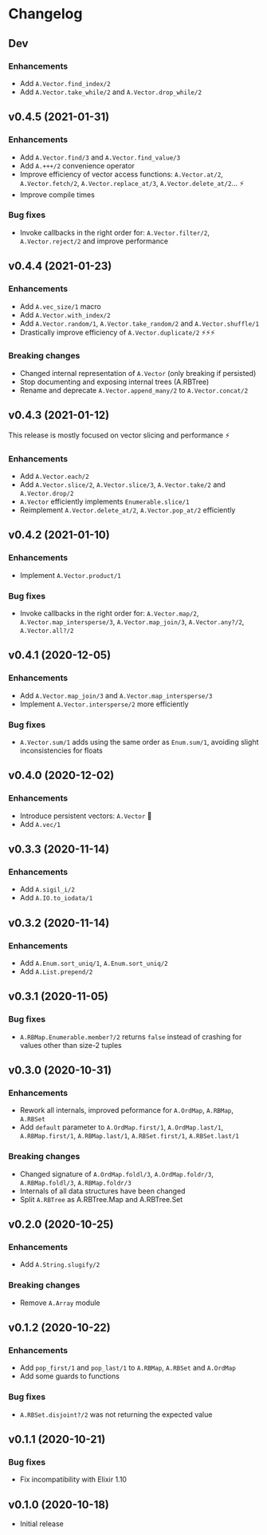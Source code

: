 # Changelog

## Dev

### Enhancements

* Add `A.Vector.find_index/2`
* Add `A.Vector.take_while/2` and `A.Vector.drop_while/2`

## v0.4.5 (2021-01-31)

### Enhancements

* Add `A.Vector.find/3` and `A.Vector.find_value/3`
* Add `A.+++/2` convenience operator
* Improve efficiency of vector access functions: `A.Vector.at/2`,
  `A.Vector.fetch/2`, `A.Vector.replace_at/3`,  `A.Vector.delete_at/2`...  ⚡️
* Improve compile times

### Bug fixes

* Invoke callbacks in the right order for: `A.Vector.filter/2`,
  `A.Vector.reject/2` and improve performance

## v0.4.4 (2021-01-23)

### Enhancements

* Add `A.vec_size/1` macro
* Add `A.Vector.with_index/2`
* Add `A.Vector.random/1`, `A.Vector.take_random/2` and `A.Vector.shuffle/1`
* Drastically improve efficiency of `A.Vector.duplicate/2` ⚡️⚡️⚡️

### Breaking changes

  * Changed internal representation of `A.Vector` (only breaking if persisted)
  * Stop documenting and exposing internal trees (A.RBTree)
  * Rename and deprecate `A.Vector.append_many/2` to `A.Vector.concat/2`

## v0.4.3 (2021-01-12)

This release is mostly focused on vector slicing and performance ⚡️

### Enhancements

* Add `A.Vector.each/2`
* Add `A.Vector.slice/2`, `A.Vector.slice/3`, `A.Vector.take/2` and `A.Vector.drop/2`
* `A.Vector` efficiently implements `Enumerable.slice/1`
* Reimplement `A.Vector.delete_at/2`, `A.Vector.pop_at/2` efficiently

## v0.4.2 (2021-01-10)

### Enhancements

* Implement `A.Vector.product/1`

### Bug fixes

* Invoke callbacks in the right order for: `A.Vector.map/2`,
  `A.Vector.map_intersperse/3`, `A.Vector.map_join/3`,
  `A.Vector.any?/2`, `A.Vector.all?/2`

## v0.4.1 (2020-12-05)

### Enhancements

* Add `A.Vector.map_join/3` and `A.Vector.map_intersperse/3`
* Implement `A.Vector.intersperse/2` more efficiently

### Bug fixes

* `A.Vector.sum/1` adds using the same order as `Enum.sum/1`,
  avoiding slight inconsistencies for floats

## v0.4.0 (2020-12-02)

### Enhancements

* Introduce persistent vectors: `A.Vector` 🚀️
* Add `A.vec/1`

## v0.3.3 (2020-11-14)

### Enhancements

* Add `A.sigil_i/2`
* Add `A.IO.to_iodata/1`

## v0.3.2 (2020-11-14)

### Enhancements

* Add `A.Enum.sort_uniq/1`, `A.Enum.sort_uniq/2`
* Add `A.List.prepend/2`

## v0.3.1 (2020-11-05)

### Bug fixes

  * `A.RBMap.Enumerable.member?/2` returns `false` instead of crashing for values
    other than size-2 tuples

## v0.3.0 (2020-10-31)

### Enhancements

  * Rework all internals, improved peformance for `A.OrdMap`, `A.RBMap`, `A.RBSet`
  * Add `default` parameter to `A.OrdMap.first/1`, `A.OrdMap.last/1`,
   `A.RBMap.first/1`, `A.RBMap.last/1`, `A.RBSet.first/1`, `A.RBSet.last/1`

### Breaking changes

  * Changed signature of `A.OrdMap.foldl/3`, `A.OrdMap.foldr/3`,
    `A.RBMap.foldl/3`, `A.RBMap.foldr/3`
  * Internals of all data structures have been changed
  * Split `A.RBTree` as A.RBTree.Map and A.RBTree.Set

## v0.2.0 (2020-10-25)

### Enhancements

  * Add `A.String.slugify/2`

### Breaking changes

  * Remove `A.Array` module

## v0.1.2 (2020-10-22)

### Enhancements

  * Add `pop_first/1` and `pop_last/1` to `A.RBMap`, `A.RBSet` and `A.OrdMap`
  * Add some guards to functions

### Bug fixes

  * `A.RBSet.disjoint?/2` was not returning the expected value

## v0.1.1 (2020-10-21)

### Bug fixes

  * Fix incompatibility with Elixir 1.10

## v0.1.0 (2020-10-18)

  * Initial release
